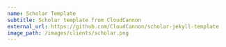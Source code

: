 ```yaml
---
name: Scholar Template
subtitle: Scholar template from CloudCannon
external_url: https://github.com/CloudCannon/scholar-jekyll-template
image_path: /images/clients/scholar.png
---
```

